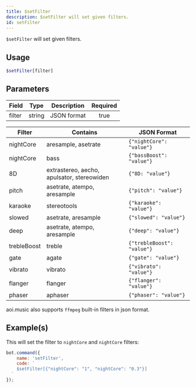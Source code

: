 ```yaml
---
title: $setFilter
description: $setFilter will set given filters.
id: setFilter
---
```


`$setFilter` will set given filters.

## Usage

```php
$setFilter[filter]
```

## Parameters

| Field  | Type   | Description | Required |
|--------|--------|-------------|:--------:|
| filter | string | JSON format |   true   |

| Filter       | Contains                                   | JSON Format                 |
|--------------|--------------------------------------------|-----------------------------|
| nightCore    | aresample, asetrate                        | `{"nightCore": "value"}`    |
| nightCore    | bass                                       | `{"bassBoost": "value"}`    |
| 8D           | extrastereo, aecho, apulsator, stereowiden | `{"8D: "value"}`            |
| pitch        | asetrate, atempo, aresample                | `{"pitch": "value"}`        |
| karaoke      | stereotools                                | `{"karaoke": "value"}`      |
| slowed       | asetrate, aresample                        | `{"slowed": "value"}`       |
| deep         | asetrate, atempo, aresample                | `{"deep": "value"}`         |
| trebleBoost  | treble                                     | `{"trebleBoost": "value"}`  |
| gate         | agate                                      | `{"gate": "value"}`         |
| vibrato      | vibrato                                    | `{"vibrato": "value"}`      |
| flanger      | flanger                                    | `{"flanger": "value"}`      |
| phaser       | aphaser                                    | `{"phaser": "value"}`       |

aoi.music also supports `ffmpeg` built-in filters in json format.

## Example(s)

This will set the filter to `nightCore` and `nightCore` filters:

```javascript
bot.command({
    name: 'setFilter',
    code: `
    $setFilter[{"nightCore": "1", "nightCore": "0.3"}]
  `
});
```
